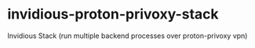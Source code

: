 # invidious-proton-privoxy-stack
Invidious Stack (run multiple backend processes over proton-privoxy vpn)
